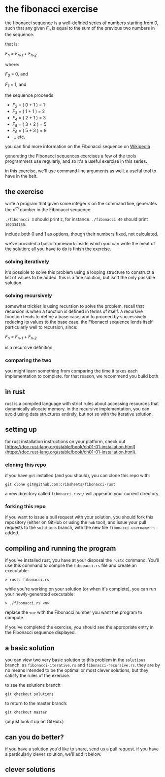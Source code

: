 # the fibonacci exercise

the fibonacci sequence is a well-defined series of numbers
starting from 0, such that any given _F<sub>n</sub>_ is equal
to the sum of the previous two numbers in the sequence.

that is:

_F<sub>n</sub> = F<sub>n-1</sub> + F<sub>n-2</sub>_

where:

_F<sub>0</sub>_ = 0, and

_F<sub>1</sub>_ = 1, and

the sequence proceeds:

* _F<sub>2</sub>_ = ( 0 + 1 ) = 1
* _F<sub>3</sub>_ = ( 1 + 1 ) = 2
* _F<sub>4</sub>_ = ( 2 + 1 ) = 3
* _F<sub>5</sub>_ = ( 3 + 2 ) = 5
* _F<sub>6</sub>_ = ( 5 + 3 ) = 8
* ... etc.

you can find more information on the Fibonacci sequence
on [Wikipedia](https://en.wikipedia.org/wiki/Fibonacci_number)

generating the Fibonacci sequences exercises a few of
the tools programmers use regularly, and so it's a useful
exercise in this series.

in this exercise, we'll use command line arguments
as well, a useful tool to have in the belt.

## the exercise

write a program that given some integer _n_
on the command line, generates the _n<sup>th</sup>_
number in the Fibonacci sequence:

`./fibonacci 3` should print `2`, for instance.
`./fibonacci 40` should print `102334155`.

include both 0 and 1 as options, though their numbers
fixed, not calculated.

we've provided a basic framework inside which you can
write the meat of the solution; all you have to do is
finish the exercise.

### solving iteratively

it's possible to solve this problem using a looping structure to
construct a list of values to be added. this is a fine solution,
but isn't the only possible solution.

### solving recursively

somewhat trickier is using recursion to solve the problem. recall
that recursion is when a function is defined in terms of itself.
a recursive function tends to define a base case, and to proceed
by successively reducing its values to the base case. the
Fibonacci sequence lends itself particularly well to recursion,
since:

_F<sub>n</sub> = F<sub>n-1</sub> + F<sub>n-2</sub>_

is a recursive definition.

### comparing the two

you might learn something from comparing the time it takes
each implementation to complete. for that reason, we recommend
you build both.

## in rust

rust is a compiled language with strict rules about accessing
resources that dynamically allocate memory. in the recursive
implementation, you can avoid using data structures entirely,
but not so with the iterative solution.

## setting up

for rust installation instructions on your platform, check out
[https://doc.rust-lang.org/stable/book/ch01-01-installation.html](https://doc.rust-lang.org/stable/book/ch01-01-installation.html).

### cloning this repo

if you have `git` installed (and you should), you can clone
this repo with:

`git clone git@github.com:cribsheets/fibonacci-rust`

a new directory called `fibonacci-rust/` will appear in your
current directory.

### forking this repo

if you want to issue a pull request with your solution, you
should fork this repository (either on GitHub or using the
`hub` tool), and issue your pull requests to the `solutions`
branch, with the new file `fibonacci-username.rs` added.

## compiling and running the program

if you've installed rust, you have at your disposal the `rustc`
command.  You'll use this command to compile the `fibonacci.rs`
file and create an executable:

```
> rustc fibonacci.rs
```

while you're working on your solution (or when it's complete),
you can run your newly-generated executable:

```
> ./fibonacci.rs <n>
```

replace the `<n>` with the Fibonacci number you want the
program to compute.

if you've completed the exercise, you should see the appropriate
entry in the Fibonacci sequence displayed.

## a basic solution

you can view two very basic solution to this problem in the
`solutions` branch, as `fibonacci-iterative.rs` and
`fibonacci-recursive.rs`. they are by no means
intended to be the optimal or most clever solutions, but they
satisfy the rules of the exercise.

to see the solutions branch:

`git checkout solutions`

to return to the master branch:

`git checkout master`

(or just look it up on GitHub.)

## can you do better?

if you have a solution you'd like to share, send us a
pull request. if you have a particularly clever solution,
we'll add it below.

## clever solutions


